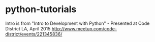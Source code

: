 python-tutorials
===============

Intro is from "Intro to Development with Python" - Presented at Code District LA, April 2015
http://www.meetup.com/code-district/events/221345836/
